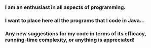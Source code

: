 ### I am an enthusiast in all aspects of programming.
### I want to place here all the programs that I code in Java...
### Any new suggestions for my code in terms of its efficacy, running-time complexity, or anything is appreciated!

